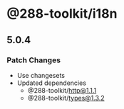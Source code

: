 # @288-toolkit/i18n

## 5.0.4

### Patch Changes

- Use changesets
- Updated dependencies
  - @288-toolkit/http@1.1.1
  - @288-toolkit/types@1.3.2
